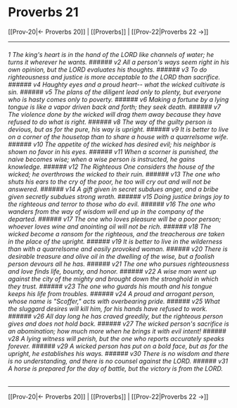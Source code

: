 # Proverbs 21

[[Prov-20|← Proverbs 20]] | [[Proverbs]] | [[Prov-22|Proverbs 22 →]]
***

###### 1 The king's heart is in the hand of the LORD like channels of water; he turns it wherever he wants. ###### v2 All a person's ways seem right in his own opinion, but the LORD evaluates his thoughts. ###### v3 To do righteousness and justice is more acceptable to the LORD than sacrifice. ###### v4 Haughty eyes and a proud heart-- what the wicked cultivate is sin. ###### v5 The plans of the diligent lead only to plenty, but everyone who is hasty comes only to poverty. ###### v6 Making a fortune by a lying tongue is like a vapor driven back and forth; they seek death. ###### v7 The violence done by the wicked will drag them away because they have refused to do what is right. ###### v8 The way of the guilty person is devious, but as for the pure, his way is upright. ###### v9 It is better to live on a corner of the housetop than to share a house with a quarrelsome wife. ###### v10 The appetite of the wicked has desired evil; his neighbor is shown no favor in his eyes. ###### v11 When a scorner is punished, the naive becomes wise; when a wise person is instructed, he gains knowledge. ###### v12 The Righteous One considers the house of the wicked; he overthrows the wicked to their ruin. ###### v13 The one who shuts his ears to the cry of the poor, he too will cry out and will not be answered. ###### v14 A gift given in secret subdues anger, and a bribe given secretly subdues strong wrath. ###### v15 Doing justice brings joy to the righteous and terror to those who do evil. ###### v16 The one who wanders from the way of wisdom will end up in the company of the departed. ###### v17 The one who loves pleasure will be a poor person; whoever loves wine and anointing oil will not be rich. ###### v18 The wicked become a ransom for the righteous, and the treacherous are taken in the place of the upright. ###### v19 It is better to live in the wilderness than with a quarrelsome and easily provoked woman. ###### v20 There is desirable treasure and olive oil in the dwelling of the wise, but a foolish person devours all he has. ###### v21 The one who pursues righteousness and love finds life, bounty, and honor. ###### v22 A wise man went up against the city of the mighty and brought down the stronghold in which they trust. ###### v23 The one who guards his mouth and his tongue keeps his life from troubles. ###### v24 A proud and arrogant person, whose name is "Scoffer," acts with overbearing pride. ###### v25 What the sluggard desires will kill him, for his hands have refused to work. ###### v26 All day long he has craved greedily, but the righteous person gives and does not hold back. ###### v27 The wicked person's sacrifice is an abomination; how much more when he brings it with evil intent! ###### v28 A lying witness will perish, but the one who reports accurately speaks forever. ###### v29 A wicked person has put on a bold face, but as for the upright, he establishes his ways. ###### v30 There is no wisdom and there is no understanding, and there is no counsel against the LORD. ###### v31 A horse is prepared for the day of battle, but the victory is from the LORD.

***
[[Prov-20|← Proverbs 20]] | [[Proverbs]] | [[Prov-22|Proverbs 22 →]]
